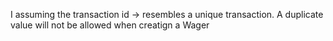 I assuming the transaction id -> resembles a unique transaction. A duplicate value will not be allowed when creatign a Wager 
